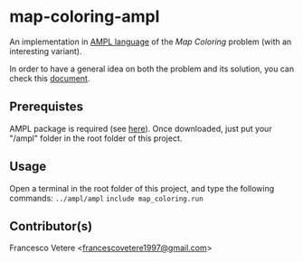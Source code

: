 # map-coloring-ampl

An implementation in [AMPL language](https://ampl.com/) of the *Map Coloring* problem (with an interesting variant).

In order to have a general idea on both the problem and its solution, you can check this [document](https://github.com/francescovetere/map-coloring-ampl/blob/master/relazione.pdf).

## Prerequistes
AMPL package is required (see [here](https://ampl.com/try-ampl/download-a-free-demo/)).
Once downloaded, just put your "/ampl" folder in the root folder of this project.

## Usage
Open a terminal in the root folder of this project, and type the following commands:
``../ampl/ampl``
``include map_coloring.run``

## Contributor(s)

Francesco Vetere \<francescovetere1997@gmail.com\>
